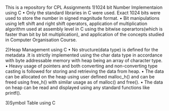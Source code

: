 This is a repository for CPL Assignments
1)1024 bit Number Implementaion using C
•	Only the standard libraries in C were used. Exact 1024 bits were used to store the number in signed magnitude format.
•	Bit manipulations using left shift and right shift operators, application of multiplication algorithm used at assembly level in C using the bitwise operartors(which is faster than bit by bit multiplication), and application of the concepts studied in Computer Organisation Course.

2)Heap Management using C
•	No structure(data type) is defined for the metadata .It is strictly implemented using the char data type in accordance with byte addressable memory with heap being an array of character type.
•	Heavy usage of pointers and both converting and non-converting type casting is followed for storing and retrieving the data from heap.
•	The data can be allocated on the heap using user defined malloc_h() and can be freed using free_h() with similar usage as of malloc() and free().
•	The data on heap can be read and displayed using any standard functions like printf().   


3)Symbol Table using C
